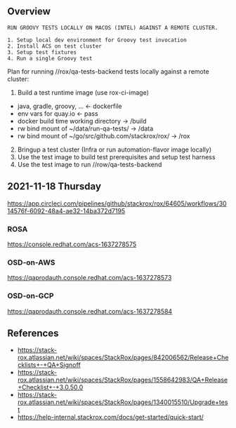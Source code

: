 Overview
--------

    RUN GROOVY TESTS LOCALLY ON MACOS (INTEL) AGAINST A REMOTE CLUSTER.

    1. Setup local dev environment for Groovy test invocation
    2. Install ACS on test cluster
    3. Setup test fixtures
    4. Run a single Groovy test

Plan for running //rox/qa-tests-backend tests locally against a remote cluster:

1. Build a test runtime image (use rox-ci-image)
  - java, gradle, groovy, ...                          <- dockerfile
  - env vars for quay.io                               <- pass
  - docker build time working directory                -> /build
  - rw bind mount of ~/data/run-qa-tests/              -> /data
  - rw bind mount of ~/go/src/github.com/stackrox/rox/ -> /rox
2. Bringup a test cluster (Infra or run automation-flavor image locally)
3. Use the test image to build test prerequisites and setup test harness
4. Use the test image to run //row/qa-tests-backend

2021-11-18 Thursday
-------------------

https://app.circleci.com/pipelines/github/stackrox/rox/64605/workflows/3014576f-6092-48a4-ae32-14ba372d7195

### ROSA

https://console.redhat.com/acs-1637278575

### OSD-on-AWS

https://qaprodauth.console.redhat.com/acs-1637278573

### OSD-on-GCP

https://qaprodauth.console.redhat.com/acs-1637278584


References
----------

* https://stack-rox.atlassian.net/wiki/spaces/StackRox/pages/842006562/Release+Checklists+-+QA+Signoff
* https://stack-rox.atlassian.net/wiki/spaces/StackRox/pages/1558642983/QA+Release+Checklist+-+3.0.50.0
* https://stack-rox.atlassian.net/wiki/spaces/StackRox/pages/1340015510/Upgrade+test
* https://help-internal.stackrox.com/docs/get-started/quick-start/
